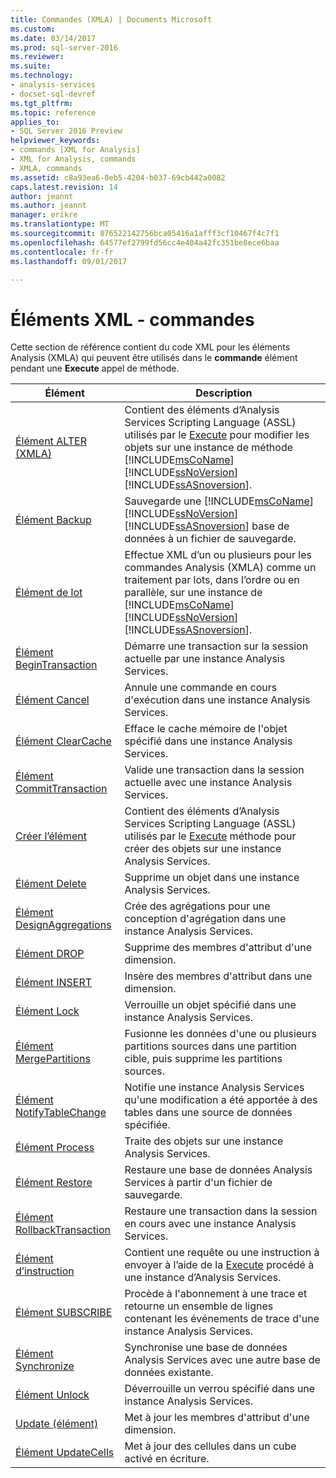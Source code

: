 ```yaml
---
title: Commandes (XMLA) | Documents Microsoft
ms.custom: 
ms.date: 03/14/2017
ms.prod: sql-server-2016
ms.reviewer: 
ms.suite: 
ms.technology:
- analysis-services
- docset-sql-devref
ms.tgt_pltfrm: 
ms.topic: reference
applies_to:
- SQL Server 2016 Preview
helpviewer_keywords:
- commands [XML for Analysis]
- XML for Analysis, commands
- XMLA, commands
ms.assetid: c8a93ea6-8eb5-4204-b037-69cb442a0082
caps.latest.revision: 14
author: jeannt
ms.author: jeannt
manager: erikre
ms.translationtype: MT
ms.sourcegitcommit: 876522142756bca05416a1afff3cf10467f4c7f1
ms.openlocfilehash: 64577ef2799fd56cc4e404a42fc351be8ece6baa
ms.contentlocale: fr-fr
ms.lasthandoff: 09/01/2017

---
```

# <a name="xml-elements---commands"></a>Éléments XML - commandes
  Cette section de référence contient du code XML pour les éléments Analysis (XMLA) qui peuvent être utilisés dans le **commande** élément pendant une **Execute** appel de méthode.  
  
|Élément| Description|  
|-------------|-----------------|  
|[Élément ALTER (XMLA)](../../../analysis-services/xmla/xml-elements-commands/alter-element-xmla.md)|Contient des éléments d’Analysis Services Scripting Language (ASSL) utilisés par le [Execute](../../../analysis-services/xmla/xml-elements-methods-execute.md) pour modifier les objets sur une instance de méthode [!INCLUDE[msCoName](../../../includes/msconame-md.md)] [!INCLUDE[ssNoVersion](../../../includes/ssnoversion-md.md)] [!INCLUDE[ssASnoversion](../../../includes/ssasnoversion-md.md)].|  
|[Élément Backup](../../../analysis-services/xmla/xml-elements-commands/backup-element-xmla.md)|Sauvegarde une [!INCLUDE[msCoName](../../../includes/msconame-md.md)] [!INCLUDE[ssNoVersion](../../../includes/ssnoversion-md.md)] [!INCLUDE[ssASnoversion](../../../includes/ssasnoversion-md.md)] base de données à un fichier de sauvegarde.|  
|[Élément de lot](../../../analysis-services/xmla/xml-elements-commands/batch-element-xmla.md)|Effectue XML d’un ou plusieurs pour les commandes Analysis (XMLA) comme un traitement par lots, dans l’ordre ou en parallèle, sur une instance de [!INCLUDE[msCoName](../../../includes/msconame-md.md)] [!INCLUDE[ssNoVersion](../../../includes/ssnoversion-md.md)] [!INCLUDE[ssASnoversion](../../../includes/ssasnoversion-md.md)].|  
|[Élément BeginTransaction](../../../analysis-services/xmla/xml-elements-commands/begintransaction-element-xmla.md)|Démarre une transaction sur la session actuelle par une instance Analysis Services.|  
|[Élément Cancel](../../../analysis-services/xmla/xml-elements-commands/cancel-element-xmla.md)|Annule une commande en cours d'exécution dans une instance Analysis Services.|  
|[Élément ClearCache](../../../analysis-services/xmla/xml-elements-commands/clearcache-element-xmla.md)|Efface le cache mémoire de l'objet spécifié dans une instance Analysis Services.|  
|[Élément CommitTransaction](../../../analysis-services/xmla/xml-elements-commands/committransaction-element-xmla.md)|Valide une transaction dans la session actuelle avec une instance Analysis Services.|  
|[Créer l’élément](../../../analysis-services/xmla/xml-elements-commands/create-element-xmla.md)|Contient des éléments d’Analysis Services Scripting Language (ASSL) utilisés par le [Execute](../../../analysis-services/xmla/xml-elements-methods-execute.md) méthode pour créer des objets sur une instance Analysis Services.|  
|[Élément Delete](../../../analysis-services/xmla/xml-elements-commands/delete-element-xmla.md)|Supprime un objet dans une instance Analysis Services.|  
|[Élément DesignAggregations](../../../analysis-services/xmla/xml-elements-commands/designaggregations-element-xmla.md)|Crée des agrégations pour une conception d'agrégation dans une instance Analysis Services.|  
|[Élément DROP](../../../analysis-services/xmla/xml-elements-commands/drop-element-xmla.md)|Supprime des membres d'attribut d'une dimension.|  
|[Élément INSERT](../../../analysis-services/xmla/xml-elements-commands/insert-element-xmla.md)|Insère des membres d'attribut dans une dimension.|  
|[Élément Lock](../../../analysis-services/xmla/xml-elements-commands/lock-element-xmla.md)|Verrouille un objet spécifié dans une instance Analysis Services.|  
|[Élément MergePartitions](../../../analysis-services/xmla/xml-elements-commands/mergepartitions-element-xmla.md)|Fusionne les données d'une ou plusieurs partitions sources dans une partition cible, puis supprime les partitions sources.|  
|[Élément NotifyTableChange](../../../analysis-services/xmla/xml-elements-commands/notifytablechange-element-xmla.md)|Notifie une instance Analysis Services qu'une modification a été apportée à des tables dans une source de données spécifiée.|  
|[Élément Process](../../../analysis-services/xmla/xml-elements-commands/process-element-xmla.md)|Traite des objets sur une instance Analysis Services.|  
|[Élément Restore](../../../analysis-services/xmla/xml-elements-commands/restore-element-xmla.md)|Restaure une base de données Analysis Services à partir d'un fichier de sauvegarde.|  
|[Élément RollbackTransaction](../../../analysis-services/xmla/xml-elements-commands/rollbacktransaction-element-xmla.md)|Restaure une transaction dans la session en cours avec une instance Analysis Services.|  
|[Élément d’instruction](../../../analysis-services/xmla/xml-elements-commands/statement-element-xmla.md)|Contient une requête ou une instruction à envoyer à l’aide de la [Execute](../../../analysis-services/xmla/xml-elements-methods-execute.md) procédé à une instance d’Analysis Services.|  
|[Élément SUBSCRIBE](../../../analysis-services/xmla/xml-elements-commands/subscribe-element-xmla.md)|Procède à l'abonnement à une trace et retourne un ensemble de lignes contenant les événements de trace d'une instance Analysis Services.|  
|[Élément Synchronize](../../../analysis-services/xmla/xml-elements-commands/synchronize-element-xmla.md)|Synchronise une base de données Analysis Services avec une autre base de données existante.|  
|[Élément Unlock](../../../analysis-services/xmla/xml-elements-commands/unlock-element-xmla.md)|Déverrouille un verrou spécifié dans une instance Analysis Services.|  
|[Update (élément)](../../../analysis-services/xmla/xml-elements-commands/update-element-xmla.md)|Met à jour les membres d'attribut d'une dimension.|  
|[Élément UpdateCells](../../../analysis-services/xmla/xml-elements-commands/updatecells-element-xmla.md)|Met à jour des cellules dans un cube activé en écriture.|  
  
  
